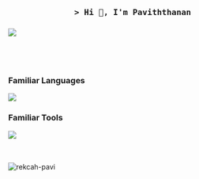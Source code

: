 <h3 align="center">
        <samp>&gt; Hi 👋, I'm Paviththanan 
        </samp>
</h3>

  <h3></h3>
<p> <a href="https://github.com/ryo-ma/github-profile-trophy"><img src="https://github-profile-trophy.vercel.app/?username=rekcah-pavi&show_icons=true&theme=onestar"  /></a></p>
<h1></h1>



<br>


<h3 >Familiar Languages</h3>
<a href="https://skillicons.dev">
    <img src="https://skillicons.dev/icons?i=python,lua,bash,php,java,mysql,cpp,c,javascript,html,css"/>
</a>

<h3 >Familiar Tools</h3>
<a href="https://skillicons.dev">
    <img src="https://skillicons.dev/icons?i=kali,flask,vscodium,vscode,sublime"/>
</a>



<br></br>
<a href="https://github.com/anuraghazra/github-readme-stats"><img align="left" src="https://github-readme-stats.vercel.app/api/top-langs?username=rekcah-pavi&show_icons=true&locale=en&layout=compact&theme=react&border_color=57BDDA&border_radius=15px" alt="rekcah-pavi" /></a>  



    



      



